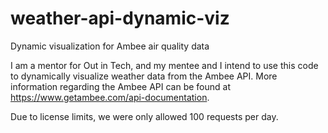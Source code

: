 # weather-api-dynamic-viz
Dynamic visualization for Ambee air quality data

I am a mentor for Out in Tech, and my mentee and I intend to use this code to dynamically visualize weather data from the Ambee API. More information regarding the Ambee API can be found at https://www.getambee.com/api-documentation. 

Due to license limits, we were only allowed 100 requests per day.

